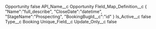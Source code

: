 <?xml version="1.0" encoding="UTF-8"?>
<CustomMetadata xmlns="http://soap.sforce.com/2006/04/metadata" xmlns:xsi="http://www.w3.org/2001/XMLSchema-instance" xmlns:xsd="http://www.w3.org/2001/XMLSchema">
    <label>Opportunity</label>
    <protected>false</protected>
    <values>
        <field>API_Name__c</field>
        <value xsi:type="xsd:string">Opportunity</value>
    </values>
    <values>
        <field>FIeld_Map_Definition__c</field>
        <value xsi:type="xsd:string">{ 
&quot;Name&quot;:&quot;full_describe&quot;, 
 &quot;CloseDate&quot;:&quot;datetime&quot;,
 &quot;StageName&quot;:&quot;Prospecting&quot;,
&quot;BookingBugId__c&quot;:&quot;id&quot; 
}</value>
    </values>
    <values>
        <field>Is_Active__c</field>
        <value xsi:type="xsd:boolean">false</value>
    </values>
    <values>
        <field>Type__c</field>
        <value xsi:type="xsd:string">Booking</value>
    </values>
    <values>
        <field>Unique_Field__c</field>
        <value xsi:nil="true"/>
    </values>
    <values>
        <field>Update_Only__c</field>
        <value xsi:type="xsd:boolean">false</value>
    </values>
</CustomMetadata>
